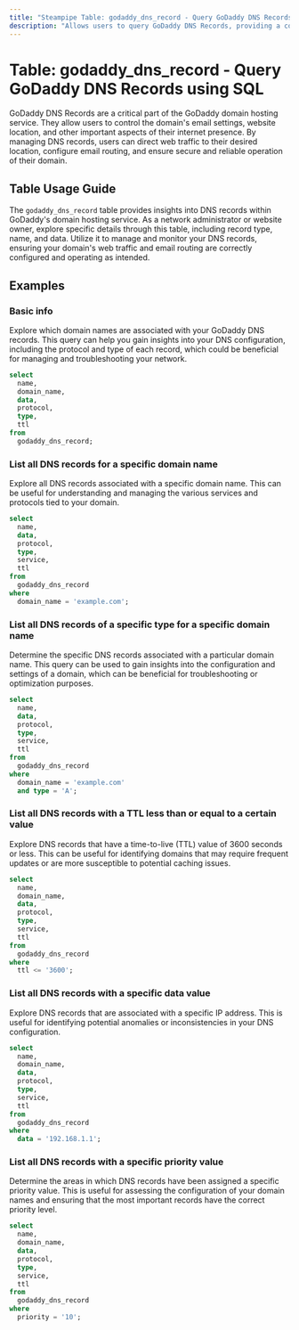 ```yaml
---
title: "Steampipe Table: godaddy_dns_record - Query GoDaddy DNS Records using SQL"
description: "Allows users to query GoDaddy DNS Records, providing a complete overview of all the DNS records associated with the user's domain."
---
```


# Table: godaddy_dns_record - Query GoDaddy DNS Records using SQL

GoDaddy DNS Records are a critical part of the GoDaddy domain hosting service. They allow users to control the domain's email settings, website location, and other important aspects of their internet presence. By managing DNS records, users can direct web traffic to their desired location, configure email routing, and ensure secure and reliable operation of their domain.

## Table Usage Guide

The `godaddy_dns_record` table provides insights into DNS records within GoDaddy's domain hosting service. As a network administrator or website owner, explore specific details through this table, including record type, name, and data. Utilize it to manage and monitor your DNS records, ensuring your domain's web traffic and email routing are correctly configured and operating as intended.

## Examples

### Basic info
Explore which domain names are associated with your GoDaddy DNS records. This query can help you gain insights into your DNS configuration, including the protocol and type of each record, which could be beneficial for managing and troubleshooting your network.

```sql
select
  name,
  domain_name,
  data,
  protocol,
  type,
  ttl
from
  godaddy_dns_record;
```

### List all DNS records for a specific domain name
Explore all DNS records associated with a specific domain name. This can be useful for understanding and managing the various services and protocols tied to your domain.

```sql
select
  name,
  data,
  protocol,
  type,
  service,
  ttl
from
  godaddy_dns_record
where
  domain_name = 'example.com';
```

### List all DNS records of a specific type for a specific domain name
Determine the specific DNS records associated with a particular domain name. This query can be used to gain insights into the configuration and settings of a domain, which can be beneficial for troubleshooting or optimization purposes.

```sql
select
  name,
  data,
  protocol,
  type,
  service,
  ttl
from
  godaddy_dns_record
where
  domain_name = 'example.com'
  and type = 'A';
```

### List all DNS records with a TTL less than or equal to a certain value
Explore DNS records that have a time-to-live (TTL) value of 3600 seconds or less. This can be useful for identifying domains that may require frequent updates or are more susceptible to potential caching issues.

```sql
select
  name,
  domain_name,
  data,
  protocol,
  type,
  service,
  ttl
from
  godaddy_dns_record
where
  ttl <= '3600';
```

### List all DNS records with a specific data value
Explore DNS records that are associated with a specific IP address. This is useful for identifying potential anomalies or inconsistencies in your DNS configuration.

```sql
select
  name,
  domain_name,
  data,
  protocol,
  type,
  service,
  ttl
from
  godaddy_dns_record
where
  data = '192.168.1.1';
```

### List all DNS records with a specific priority value
Determine the areas in which DNS records have been assigned a specific priority value. This is useful for assessing the configuration of your domain names and ensuring that the most important records have the correct priority level.

```sql
select
  name,
  domain_name,
  data,
  protocol,
  type,
  service,
  ttl
from
  godaddy_dns_record
where
  priority = '10';
```